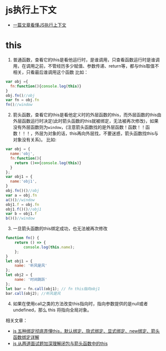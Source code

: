 # js执行上下文
- [一篇文章看懂JS执行上下文](https://www.cnblogs.com/echolun/p/11438363.html)
# this
1. 普通函数，查看它的this是看他运行时，是谁调用，只查看函数运行时是谁调用，在调用之前，不管经历多少赋值、参数传递、return等，都与this取值不相关，只看最后谁调用这个函数
比如：
```js
var obj ={
  fn:function(){console.log(this)}
}
obj.fn()//obj
var fn = obj.fn
fn()//window
```
2. 箭头函数，查看它的this是看他定义时的外层函数的this，而外层函数的this由外层函数运行时决定(此时箭头函数的this就被绑定，无法被再次修改)，如果没有外层函数则为`window`，(注意箭头函数找的是外层函数！函数！！函数！！！，外层为对象的话，this再向外层找，不要迷惑，箭头函数找this与对象没有关系)。
比如:
```js
var obj = {
  name:'obj',
  fn:function(){
    return ()=>{console.log(this)}
  }
};
var obj1 = {
  name:'obj1',
}
obj.fn()()//obj
var a = obj.fn
a()()//window
obj1.f = obj.fn
obj1.f()()//obj1
var b = obj1.f
b()()//window
```

3. 一旦箭头函数的this绑定成功，也无法被再次修改

```js
function fn() {
    return () => {
        console.log(this.name);
    };
}
let obj1 = {
    name: '听风是风'
};
let obj2 = {
    name: '时间跳跃'
};
let bar = fn.call(obj1); // fn this指向obj1
bar.call(obj2); //听风是风
```
4. 如果在使用call之类的方法改变this指向时，指向参数提供的是null或者undefined，那么 this 将指向全局对象。

相关文章：
- [js 五种绑定彻底弄懂this，默认绑定、隐式绑定、显式绑定、new绑定、箭头函数绑定详解](https://www.cnblogs.com/echolun/p/11962610.html)
- [js 从两道面试题加深理解闭包与箭头函数中的this](https://www.cnblogs.com/echolun/p/11969938.html)
